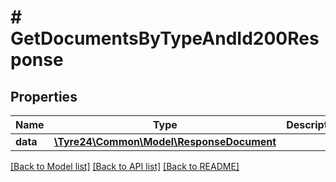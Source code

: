 # # GetDocumentsByTypeAndId200Response

## Properties

Name | Type | Description | Notes
------------ | ------------- | ------------- | -------------
**data** | [**\Tyre24\Common\Model\ResponseDocument**](ResponseDocument.md) |  | [optional]

[[Back to Model list]](../../README.md#models) [[Back to API list]](../../README.md#endpoints) [[Back to README]](../../README.md)
